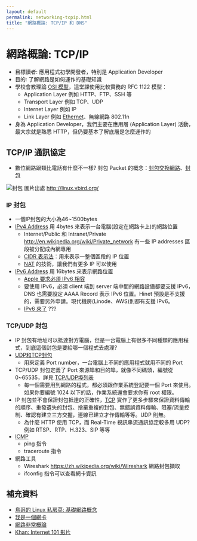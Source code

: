 ```yaml
---
layout: default
permalink: networking-tcpip.html
title: "網路概論: TCP/IP 和 DNS"
---
```


# 網路概論: TCP/IP


* 目標讀者: 應用程式初學開發者，特別是 Application Developer
* 目的: 了解網路是如何運作的基礎知識
* 學校會教理論 [OSI 模型](http://zh.wikipedia.org/wiki/OSI%E6%A8%A1%E5%9E%8B)，這堂課使用比較實務的 RFC 1122 模型：
  * Application Layer 例如 HTTP、FTP、SSH 等
  * Transport Layer 例如 TCP、UDP
  * Internet Layer 例如 IP
  * Link Layer 例如 [Ethernet](https://zh.wikipedia.org/wiki/%E4%BB%A5%E5%A4%AA%E7%BD%91)、無線網路 802.11n
* 身為 Application Developer，我們主要在應用層 (Application Layer) 活動，最大宗就是熟悉 HTTP，但仍要基本了解底層是怎麼運作的

## TCP/IP 通訊協定

* 數位網路跟類比電話有什麼不一樣? 封包 Packet 的概念：[封包交換網路](https://zh.wikipedia.org/wiki/%E5%B0%81%E5%8C%85%E4%BA%A4%E6%8F%9B%E7%B6%B2%E8%B7%AF)、[封包](https://zh.wikipedia.org/wiki/%E7%B6%B2%E8%B7%AF%E5%B0%81%E5%8C%85)

![封包](http://linux.vbird.org/linux_server/0110network_basic//packet_total.png)
圖片出處 <http://linux.vbird.org/>

### IP 封包

* 一個IP封包的大小為46~1500bytes
* [IPv4 Address](http://en.wikipedia.org/wiki/IP_address) 用 4bytes 來表示一台電腦(設定在網路卡上)的網路位置
  * Internet/Public 和 Intranet/Private http://en.wikipedia.org/wiki/Private_network 有一些 IP addresses 區段被分配成內網專用
  * [CIDR 表示法](http://zh.wikipedia.org/wiki/%E6%97%A0%E7%B1%BB%E5%88%AB%E5%9F%9F%E9%97%B4%E8%B7%AF%E7%94%B1)：用來表示一整個區段的 IP 位置
  * [NAT](https://zh.wikipedia.org/wiki/%E7%BD%91%E7%BB%9C%E5%9C%B0%E5%9D%80%E8%BD%AC%E6%8D%A2) 的技術，讓我們有更多 IP 可以使用
* [IPv6 Address](https://zh.wikipedia.org/wiki/IPv6) 用 16bytes 來表示網路位置
  * [Apple 要求必須 IPv6 相容](http://shoshino21.logdown.com/posts/736331-send-apple-for-review-ipv6-support-specifically-should-be-in-line-with-what-conditions)
  * 要使用 IPv6，必須 client 端到 server 端中間的網路設備都要支援 IPv6，DNS 也需要設定 AAAA Record 表示 IPv6 位置。Hinet 預設是不支援的，需要另外申請。現代機房(Linode、AWS)則都有支援 IPv6。
  * [IPv6 來了](http://www.ithome.com.tw/article/92043) ???

### TCP/UDP  封包

* IP 封包有地址可以抵達對方電腦，但是一台電腦上有很多不同種類的應用程式，到底這個封包是要給哪一個程式去處理?
* [UDP和TCP封包](http://www.techbang.com/posts/15859-network-architecture-2-arpanet-history-and-introduction-to-mac-ip-dns-concepts-review?page=4)
  * 用來定義 Port number，一台電腦上不同的應用程式就用不同的 Port
* TCP/UDP 封包定義了 Port 來源埠和目的埠，就像不同碼頭，編號從 0~65535，詳見 [TCP/UDP埠列表](https://zh.wikipedia.org/zh-tw/TCP/UDP%E7%AB%AF%E5%8F%A3%E5%88%97%E8%A1%A8)
  * 每一個需要用到網路的程式，都必須跟作業系統登記要一個 Port 來使用。如果你要編號 1024 以下的話，作業系統還會要求你有 root 權限。
* IP 封包並不會保證封包抵達的正確性，[TCP](https://zh.wikipedia.org/wiki/%E4%BC%A0%E8%BE%93%E6%8E%A7%E5%88%B6%E5%8D%8F%E8%AE%AE) 實作了更多步驟來保證資料傳輸的順序、重發遺失的封包、捨棄重複的封包、無錯誤資料傳輸、阻塞/流量控制、確認有建立三方交握，連線已建立才作傳輸等等。UDP 則無。
  * 為什麼 HTTP 使用 TCP，而 Real-Time 視訊串流通訊協定較多用 UDP?  例如 RTSP、RTP、H.323、SIP 等等
* [ICMP](https://zh.wikipedia.org/wiki/%E4%BA%92%E8%81%94%E7%BD%91%E6%8E%A7%E5%88%B6%E6%B6%88%E6%81%AF%E5%8D%8F%E8%AE%AE)
  * ping 指令
  * traceroute 指令
* 網路工具
  * Wireshark https://zh.wikipedia.org/wiki/Wireshark 網路封包擷取
  * ifconfig 指令可以查看網卡資訊

## 補充資料

* [鳥哥的 Linux 私房菜: 基礎網路概念](http://linux.vbird.org/linux_server/0110network_basic.php)
* [我是一個網卡](http://gold.xitu.io/entry/5763cb427f578500546c91d4)
* [網路非常概論](http://www.slideshare.net/GuanHsiungLiaw/ss-52836041)
* [Khan: Internet 101 影片](https://www.khanacademy.org/computing/computer-science/internet-intro)